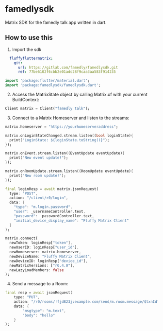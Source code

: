 # famedlysdk

Matrix SDK for the famedly talk app written in dart.

## How to use this

1. Import the sdk

```yaml
  fluffyfluttermatrix:
    git:
      url: https://gitlab.com/famedly/famedlysdk.git
      ref: 77be6102f6cbb2e01adc28f9caa3aa583f914235
```

```dart
import 'package:flutter/material.dart';
import 'package:famedlysdk/famedlysdk.dart';

```

2. Access the MatrixState object by calling Matrix.of with your current BuildContext:

```dart
Client matrix = Client("famedly talk");
```

3. Connect to a Matrix Homeserver and listen to the streams:

```dart
matrix.homeserver = "https://yourhomeserveraddress";

matrix.onLoginStateChanged.stream.listen((bool loginState){ 
  print("LoginState: ${loginState.toString()}");
});

matrix.onEvent.stream.listen((EventUpdate eventUpdate){ 
  print("New event update!");
});

matrix.onRoomUpdate.stream.listen((RoomUpdate eventUpdate){ 
  print("New room update!");
});

final loginResp = await matrix.jsonRequest(
  type: "POST",
  action: "/client/r0/login",
  data: {
    "type": "m.login.password",
    "user": _usernameController.text,
    "password": _passwordController.text,
    "initial_device_display_name": "Fluffy Matrix Client"
  }
);

matrix.connect(
  newToken: loginResp["token"],
  newUserID: loginResp["user_id"],
  newHomeserver: matrix.homeserver,
  newDeviceName: "Fluffy Matrix Client",
  newDeviceID: loginResp["device_id"],
  newMatrixVersions: ["r0.4.0"],
  newLazyLoadMembers: false
);
```

4. Send a message to a Room:

```dart
final resp = await jsonRequest(
    type: "PUT",
    action: "/r0/rooms/!fjd823j:example.com/send/m.room.message/$txnId",
    data: {
        "msgtype": "m.text",
        "body": "hello"
    }
);
```